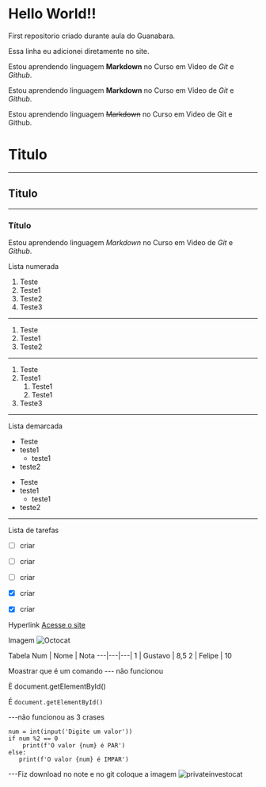 # Hello World!!
 First repositorio criado durante aula do Guanabara. 
 
 Essa linha eu adicionei diretamente no site.


 Estou aprendendo linguagem **Markdown** no Curso em Video de *Git* e *Github*.

 Estou aprendendo linguagem __Markdown__ no Curso em Video de _Git_ e _Github_.

Estou aprendendo linguagem ~~Markdown~~ no Curso em Video de Git e Github.

# Titulo
---
## Titulo
***
### Título

Estou aprendendo linguagem *_Markdown_* no Curso em Video de *_Git_* e _*Github*_.

Lista numerada

1. Teste
1. Teste1
1. Teste2
1. Teste3
---
1. Teste
99. Teste1
256. Teste2
***
1. Teste
1. Teste1
    1. Teste1
    1. Teste1
1. Teste3
---
Lista demarcada

* Teste
* teste1
    * teste1
* teste2

- Teste
- teste1
    - teste1
- teste2
---
Lista de tarefas

 - [ ] criar
 - [ ] criar
 - [ ] criar
 - [X] criar
 - [X] criar


Hyperlink
[Acesse o site ](https://github.com/gustavoguanabara?tab=overview&from=2020-12-01&to=2020-12-31)

Imagem
![Octocat](https://octodex.github.com/yogitocat/)

Tabela
Num | Nome | Nota
---|---|---|
1 | Gustavo | 8,5
2 | Felipe | 10

Moastrar que é um comando 
--- não funcionou

È document.getElementById()

É  `document.getElementById()`

---não funcionou as 3 crases

```
num = int(input('Digite um valor'))
if num %2 == 0
    print(f'O valor {num} é PAR')
else:
   print(f'O valor {num} é IMPAR')  
```

---Fiz download no note e  no git coloque a imagem
![privateinvestocat](https://user-images.githubusercontent.com/85577735/122654383-54194400-d121-11eb-8e28-60156acfad87.jpg)